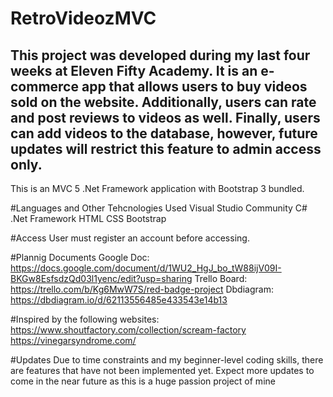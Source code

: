 # RetroVideozMVC

This project was developed during my last four weeks at Eleven Fifty Academy. It is an e-commerce app that allows users to buy videos sold on the website. 
Additionally, users can rate and post reviews to videos as well. Finally, users can add videos to the database, however, future updates will restrict this feature to admin access only.
--------------------------------------------------------------
This is an MVC 5 .Net Framework application with Bootstrap 3 bundled.  

#Languages and Other Tehcnologies Used
Visual Studio Community
C#
.Net Framework
HTML
CSS
Bootstrap

#Access
User must register an account before accessing. 

#Plannig Documents
Google Doc: https://docs.google.com/document/d/1WU2_HgJ_bo_tW88ijV09I-BKGw8EsfsdzQd03l1yenc/edit?usp=sharing
Trello Board: https://trello.com/b/Kg6MwW7S/red-badge-project
Dbdiagram: https://dbdiagram.io/d/62113556485e433543e14b13

#Inspired by the following websites:
https://www.shoutfactory.com/collection/scream-factory
https://vinegarsyndrome.com/

#Updates
Due to time constraints and my beginner-level coding skills, there are features that have not been implemented yet. 
Expect more updates to come in the near future as this is a huge passion project of mine
